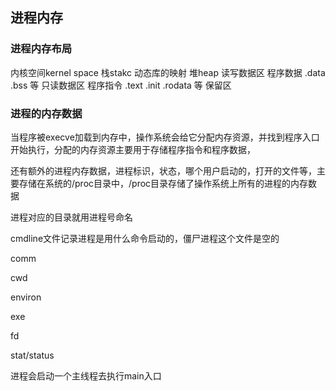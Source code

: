 ## 进程内存

### 进程内存布局

内核空间kernel space
栈stakc
动态库的映射
堆heap
读写数据区 程序数据 .data .bss 等
只读数据区 程序指令 .text .init .rodata 等
保留区


### 进程的内存数据

当程序被execve加载到内存中，操作系统会给它分配内存资源，并找到程序入口开始执行，分配的内存资源主要用于存储程序指令和程序数据，

还有额外的进程内存数据，进程标识，状态，哪个用户启动的，打开的文件等，主要存储在系统的/proc目录中，/proc目录存储了操作系统上所有的进程的内存数据

进程对应的目录就用进程号命名

cmdline文件记录进程是用什么命令启动的，僵尸进程这个文件是空的

comm

cwd

environ

exe

fd

stat/status

进程会启动一个主线程去执行main入口